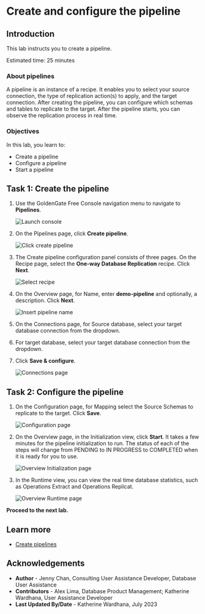 # Create and configure the pipeline

## Introduction
This lab instructs you to create a pipeline. 

Estimated time: 25 minutes

### About pipelines
A pipeline is an instance of a recipe. It enables you to select your source connection, the type of replication action(s) to apply, and the target connection. After creating the pipeline, you can configure which schemas and tables to replicate to the target. After the pipeline starts, you can observe the replication process in real time. 

### Objectives
In this lab, you learn to:
* Create a pipeline
* Configure a pipeline
* Start a pipeline

## Task 1: Create the pipeline

1. Use the GoldenGate Free Console navigation menu to navigate to **Pipelines**.

    ![Launch console](./images/01-01-pipeline.png " ")

2. On the Pipelines page, click **Create pipeline**.

    ![Click create pipeline](./images/01-02-create-pipeline.png " ")

3. The Create pipeline configuration panel consists of three pages. On the Recipe page, select the **One-way Database Replication** recipe. Click **Next**.

    ![Select recipe](./images/01-03-select-recipe.png " ")

4. On the Overview page, for Name, enter **demo-pipeline** and optionally, a description. Click **Next**.

    ![Insert pipeline name](./images/01-04-name-pipeline.png " ")

5. On the Connections page, for Source database, select your target database connection from the dropdown.

6. For target database, select your target database connection from the dropdown.

7. Click **Save & configure**.

    ![Connections page](./images/01-07-select-connections.png " ")


## Task 2: Configure the pipeline

1. On the Configuration page, for Mapping select the Source Schemas to replicate to the target. Click **Save**.

    ![Configuration page](./images/02-01-configuration-save.png " ")

2.  On the Overview page, in the Initialization view, click **Start**. It takes a few minutes for the pipeline initialization to run. The status of each of the steps will change from PENDING to IN PROGRESS to COMPLETED when it is ready for you to use.

    ![Overview Initialization page](./images/02-02-overview-start.png " ")

3.  In the Runtime view, you can view the real time database statistics, such as Operations Extract and Operations Replicat.

    ![Overview Runtime page](./images/02-03-overview-runtime.png " ")


**Proceed to the next lab.**

## Learn more

* [Create pipelines](https://docs-uat.us.oracle.com/en/middleware/goldengate/free/21/uggfe/create-pipelines.html#GUID-F8027670-E92C-4187-B312-D9532729CC8F)

## Acknowledgements
* **Author** - Jenny Chan, Consulting User Assistance Developer, Database User Assistance
* **Contributors** -  Alex Lima, Database Product Management; Katherine Wardhana, User Assistance Developer
* **Last Updated By/Date** - Katherine Wardhana, July 2023
